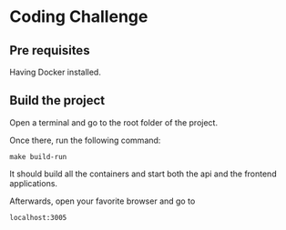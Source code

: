 # Coding Challenge

## Pre requisites

Having Docker installed.

## Build the project

Open a terminal and go to the root folder of the project.

Once there, run the following command:

`make build-run`

It should build all the containers and start both the api and the frontend applications.

Afterwards, open your favorite browser and go to

`localhost:3005`
